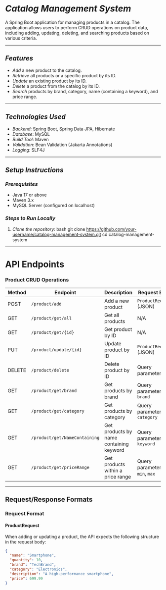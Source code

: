 # *Catalog Management System*

A Spring Boot application for managing products in a catalog. The application allows users to perform CRUD operations on product data, including adding, updating, deleting, and searching products based on various criteria.

---

## *Features*
- *Add* a new product to the catalog.
- *Retrieve* all products or a specific product by its ID.
- *Update* an existing product by its ID.
- *Delete* a product from the catalog by its ID.
- *Search* products by brand, category, name (containing a keyword), and price range.

---

## *Technologies Used*
- *Backend*: Spring Boot, Spring Data JPA, Hibernate
- *Database*: MySQL
- *Build Tool*: Maven
- *Validation*: Bean Validation (Jakarta Annotations)
- *Logging*: SLF4J

---

## *Setup Instructions*

### *Prerequisites*
- Java 17 or above
- Maven 3.x
- MySQL Server (configured on localhost)

### *Steps to Run Locally*

1. *Clone the repository*:
   bash
   git clone https://github.com/your-username/catalog-management-system.git
   cd catalog-management-system
   
---

# **API Endpoints**

### **Product CRUD Operations**

| Method | Endpoint                         | Description                          | Request Body                              |
|--------|----------------------------------|--------------------------------------|------------------------------------------|
| POST   | `/product/add`                  | Add a new product                    | `ProductRequest` (JSON)                  |
| GET    | `/product/get/all`              | Get all products                     | N/A                                      |
| GET    | `/product/get/{id}`             | Get product by ID                    | N/A                                      |
| PUT    | `/product/update/{id}`          | Update product by ID                 | `ProductRequest` (JSON)                  |
| DELETE | `/product/delete`               | Delete product by ID                 | Query parameter: `id`                    |
| GET    | `/product/get/brand`            | Get products by brand                | Query parameter: `brand`                 |
| GET    | `/product/get/category`         | Get products by category             | Query parameter: `category`              |
| GET    | `/product/get/NameContaining`   | Get products by name containing keyword | Query parameter: `keyword`             |
| GET    | `/product/get/priceRange`       | Get products within a price range    | Query parameters: `min`, `max`           |

---

## **Request/Response Formats**

### **Request Format**
#### **ProductRequest**

When adding or updating a product, the API expects the following structure in the request body:

   ```json
   {
     "name": "Smartphone",
     "quantity": 10,
     "brand": "TechBrand",
     "category": "Electronics",
     "description": "A high-performance smartphone",
     "price": 699.99
   }
